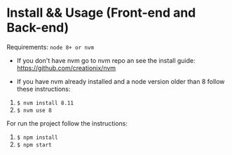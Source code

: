 # Install && Usage (Front-end and Back-end)

Requirements: `node 8+ or nvm`

- If you don't have nvm go to nvm repo an see the install guide: https://github.com/creationix/nvm

- If you have nvm already installed and a node version older than 8 follow these instructions:

1. `$ nvm install 8.11`
2. `$ nvm use 8`

For run the project follow the instructions:

1. `$ npm install`
2. `$ npm start`